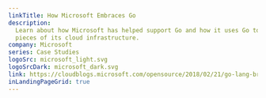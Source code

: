 ```yaml
---
linkTitle: How Microsoft Embraces Go
description: 
  Learn about how Microsoft has helped support Go and how it uses Go to power
  pieces of its cloud infrastructure.
company: Microsoft
series: Case Studies
logoSrc: microsoft_light.svg
logoSrcDark: microsoft_dark.svg
link: https://cloudblogs.microsoft.com/opensource/2018/02/21/go-lang-brian-ketelsen-explains-fast-growth/
inLandingPageGrid: true
---
```

